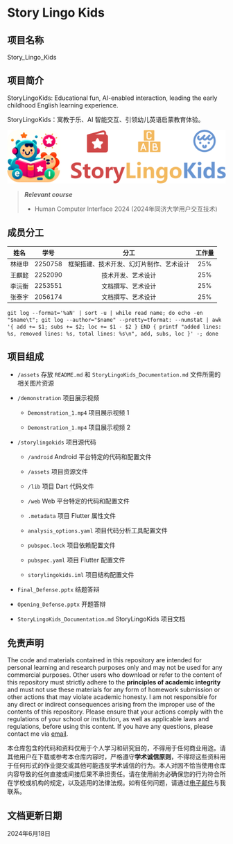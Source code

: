 # Story Lingo Kids

## 项目名称

Story_Lingo_Kids

## 项目简介

StoryLingoKids: Educational fun, AI-enabled interaction, leading the early childhood English learning experience.

StoryLingoKids：寓教于乐、AI 智能交互、引领幼儿英语启蒙教育体验。

![](assets/Logo.png)

> ***Relevant course***
> * Human Computer Interface 2024 (2024年同济大学用户交互技术)

## 成员分工

| 姓名 | 学号 | 分工 | 工作量 |
| :---: | :---: | :---: | :---: |
| 林继申 | 2250758 | 框架搭建、技术开发、幻灯片制作、艺术设计 | 25% |
| 王麒懿 | 2252090 | 技术开发、艺术设计 | 25% |
| 李沅衡 | 2253551 | 文档撰写、艺术设计 | 25% |
| 张泰宇 | 2056174 | 文档撰写、艺术设计 | 25% |

```
git log --format='%aN' | sort -u | while read name; do echo -en "$name\t"; git log --author="$name" --pretty=tformat: --numstat | awk '{ add += $1; subs += $2; loc += $1 - $2 } END { printf "added lines: %s, removed lines: %s, total lines: %s\n", add, subs, loc }' -; done
```

## 项目组成

* `/assets`
存放 `README.md` 和 `StoryLingoKids_Documentation.md` 文件所需的相关图片资源

* `/demonstration`
项目展示视频

  * `Demonstration_1.mp4`
  项目展示视频 1

  * `Demonstration_1.mp4`
  项目展示视频 2

* `/storylingokids`
项目源代码

  * `/android`
  Android 平台特定的代码和配置文件

  * `/assets`
  项目资源文件

  * `/lib`
  项目 Dart 代码文件

  * `/web`
  Web 平台特定的代码和配置文件

  * `.metadata`
  项目 Flutter 属性文件

  * `analysis_options.yaml`
  项目代码分析工具配置文件

  * `pubspec.lock`
  项目依赖配置文件

  * `pubspec.yaml`
  项目 Flutter 配置文件

  * `storylingokids.iml`
  项目结构配置文件

* `Final_Defense.pptx`
结题答辩

* `Opening_Defense.pptx`
开题答辩

* `StoryLingoKids_Documentation.md`
StoryLingoKids 项目文档

## 免责声明

The code and materials contained in this repository are intended for personal learning and research purposes only and may not be used for any commercial purposes. Other users who download or refer to the content of this repository must strictly adhere to the **principles of academic integrity** and must not use these materials for any form of homework submission or other actions that may violate academic honesty. I am not responsible for any direct or indirect consequences arising from the improper use of the contents of this repository. Please ensure that your actions comply with the regulations of your school or institution, as well as applicable laws and regulations, before using this content. If you have any questions, please contact me via [email](mailto:minmuslin@outlook.com).

本仓库包含的代码和资料仅用于个人学习和研究目的，不得用于任何商业用途。请其他用户在下载或参考本仓库内容时，严格遵守**学术诚信原则**，不得将这些资料用于任何形式的作业提交或其他可能违反学术诚信的行为。本人对因不恰当使用仓库内容导致的任何直接或间接后果不承担责任。请在使用前务必确保您的行为符合所在学校或机构的规定，以及适用的法律法规。如有任何问题，请通过[电子邮件](mailto:minmuslin@outlook.com)与我联系。

## 文档更新日期

2024年6月18日